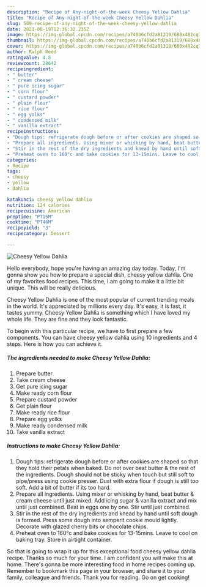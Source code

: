 ```yaml
---
description: "Recipe of Any-night-of-the-week Cheesy Yellow Dahlia"
title: "Recipe of Any-night-of-the-week Cheesy Yellow Dahlia"
slug: 509-recipe-of-any-night-of-the-week-cheesy-yellow-dahlia
date: 2021-08-19T12:36:32.235Z
image: https://img-global.cpcdn.com/recipes/a740b6cfd2a81319/680x482cq70/cheesy-yellow-dahlia-recipe-main-photo.jpg
thumbnail: https://img-global.cpcdn.com/recipes/a740b6cfd2a81319/680x482cq70/cheesy-yellow-dahlia-recipe-main-photo.jpg
cover: https://img-global.cpcdn.com/recipes/a740b6cfd2a81319/680x482cq70/cheesy-yellow-dahlia-recipe-main-photo.jpg
author: Ralph Reed
ratingvalue: 4.8
reviewcount: 28642
recipeingredient:
- " butter"
- " cream cheese"
- " pure icing sugar"
- " corn flour"
- " custard powder"
- " plain flour"
- " rice flour"
- " egg yolks"
- " condensed milk"
- " vanilla extract"
recipeinstructions:
- "Dough tips: refrigerate dough before or after cookies are shaped so that they hold their petals when baked. Do not over beat butter &amp; the rest of the ingredients. Dough should not be sticky when touch but still soft to pipe/press using cookie presser. Dust with extra flour if dough is still too soft. Add a bit of butter if its too hard."
- "Prepare all ingredients. Using mixer or whisking by hand, beat butter &amp; cream cheese until just mixed. Add icing sugar &amp; vanilla extract and mix until just combined. Beat in eggs one by one. Stir until just combined."
- "Stir in the rest of the dry ingredients and knead by hand until soft dough is formed. Press some dough into semperit cookie mould lightly. Decorate with glazed cherry bits or chocolate chips."
- "Preheat oven to 160°c and bake cookies for 13-15mins. Leave to cool on baking tray. Store in airtight container."
categories:
- Recipe
tags:
- cheesy
- yellow
- dahlia

katakunci: cheesy yellow dahlia 
nutrition: 124 calories
recipecuisine: American
preptime: "PT15M"
cooktime: "PT46M"
recipeyield: "3"
recipecategory: Dessert

---
```



![Cheesy Yellow Dahlia](https://img-global.cpcdn.com/recipes/a740b6cfd2a81319/680x482cq70/cheesy-yellow-dahlia-recipe-main-photo.jpg)

Hello everybody, hope you're having an amazing day today. Today, I'm gonna show you how to prepare a special dish, cheesy yellow dahlia. One of my favorites food recipes. This time, I am going to make it a little bit unique. This will be really delicious.



Cheesy Yellow Dahlia is one of the most popular of current trending meals in the world. It's appreciated by millions every day. It's easy, it is fast, it tastes yummy. Cheesy Yellow Dahlia is something which I have loved my whole life. They are fine and they look fantastic.


To begin with this particular recipe, we have to first prepare a few components. You can have cheesy yellow dahlia using 10 ingredients and 4 steps. Here is how you can achieve it.

<!--inarticleads1-->

##### The ingredients needed to make Cheesy Yellow Dahlia:

1. Prepare  butter
1. Take  cream cheese
1. Get  pure icing sugar
1. Make ready  corn flour
1. Prepare  custard powder
1. Get  plain flour
1. Make ready  rice flour
1. Prepare  egg yolks
1. Make ready  condensed milk
1. Take  vanilla extract




<!--inarticleads2-->

##### Instructions to make Cheesy Yellow Dahlia:

1. Dough tips: refrigerate dough before or after cookies are shaped so that they hold their petals when baked. Do not over beat butter &amp; the rest of the ingredients. Dough should not be sticky when touch but still soft to pipe/press using cookie presser. Dust with extra flour if dough is still too soft. Add a bit of butter if its too hard.
1. Prepare all ingredients. Using mixer or whisking by hand, beat butter &amp; cream cheese until just mixed. Add icing sugar &amp; vanilla extract and mix until just combined. Beat in eggs one by one. Stir until just combined.
1. Stir in the rest of the dry ingredients and knead by hand until soft dough is formed. Press some dough into semperit cookie mould lightly. Decorate with glazed cherry bits or chocolate chips.
1. Preheat oven to 160°c and bake cookies for 13-15mins. Leave to cool on baking tray. Store in airtight container.




So that is going to wrap it up for this exceptional food cheesy yellow dahlia recipe. Thanks so much for your time. I am confident you will make this at home. There's gonna be more interesting food in home recipes coming up. Remember to bookmark this page in your browser, and share it to your family, colleague and friends. Thank you for reading. Go on get cooking!
